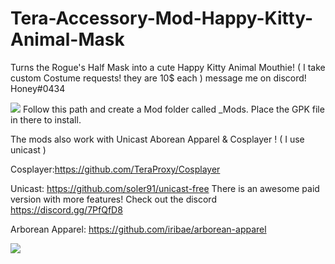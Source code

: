# Tera-Accessory-Mod-Happy-Kitty-Animal-Mask
Turns the Rogue's Half Mask into a cute Happy Kitty Animal Mouthie! 
 ( I take custom Costume requests! they are 10$ each ) message me on discord! Honey#0434
 
 ![](https://i.gyazo.com/b86bd2b6ce0d73565fe005fbf3e84773.png) Follow this path and create a Mod folder called _Mods. Place the GPK file in there to install.
 
 The mods also work with Unicast Aborean Apparel & Cosplayer ! ( I use unicast ) 

Cosplayer:https://github.com/TeraProxy/Cosplayer 

Unicast: https://github.com/soler91/unicast-free There is an awesome paid version with more features! Check out the discord https://discord.gg/7PfQfD8

Arborean Apparel: https://github.com/iribae/arborean-apparel

![](https://i.gyazo.com/5441da094b39a707955cc173fd43be68.jpg)
